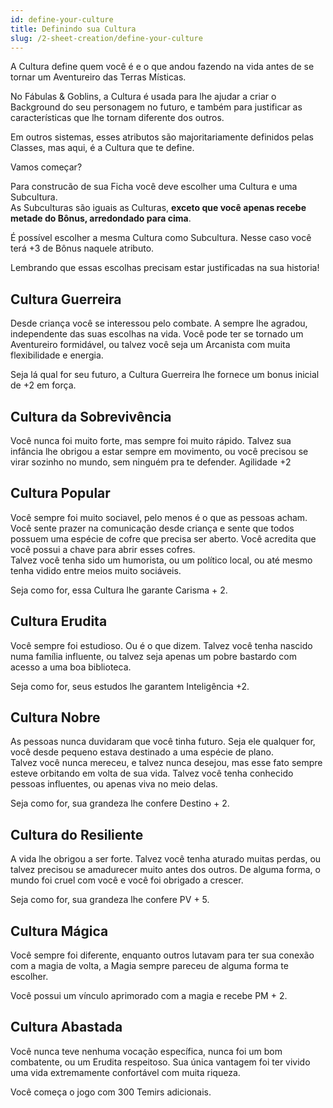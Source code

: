 ```yaml
---
id: define-your-culture
title: Definindo sua Cultura
slug: /2-sheet-creation/define-your-culture
---
```


A Cultura define quem você é e o que andou fazendo na vida antes de se tornar um Aventureiro das Terras Místicas.

No Fábulas & Goblins, a Cultura é usada para lhe ajudar a criar o Background do seu personagem no futuro, e também para justificar as características que lhe tornam diferente dos outros.

Em outros sistemas, esses atributos são majoritariamente definidos pelas Classes, mas aqui, é a Cultura que te define.

Vamos começar?

Para construcão de sua Ficha você deve escolher uma Cultura e uma Subcultura.<br/>
As Subculturas são iguais as Culturas, **exceto que você apenas recebe metade do Bônus, arredondado para cima**.

É possível escolher a mesma Cultura como Subcultura. Nesse caso você terá +3 de Bônus naquele atributo.

Lembrando que essas escolhas precisam estar justificadas na sua historia!

## Cultura Guerreira

Desde criança você se interessou pelo combate. A sempre lhe agradou, independente das suas escolhas na vida. Você pode ter se tornado um Aventureiro formidável, ou talvez você seja um Arcanista com muita flexibilidade e energia. 

Seja lá qual for seu futuro, a Cultura Guerreira lhe fornece um bonus inicial de +2 em força.

## Cultura da Sobrevivência

Você nunca foi muito forte, mas sempre foi muito rápido. Talvez sua infância lhe obrigou a estar sempre em movimento, ou você precisou se virar sozinho no mundo, sem ninguém pra te defender. Agilidade +2

## Cultura Popular

Você sempre foi muito sociavel, pelo menos é o que as pessoas acham. Você sente prazer na comunicação desde criança e sente que todos possuem uma espécie de cofre que precisa ser aberto. Você acredita que você possui a chave para abrir esses cofres.<br/>
Talvez você tenha sido um humorista, ou um político local, ou até mesmo tenha vidido entre meios muito sociáveis.

Seja como for, essa Cultura lhe garante Carisma + 2.

## Cultura Erudita

Você sempre foi estudioso. Ou é o que dizem. Talvez você tenha nascido numa família influente, ou talvez seja apenas um pobre bastardo com acesso a uma boa biblioteca.

Seja como for, seus estudos lhe garantem Inteligência +2.

## Cultura Nobre

As pessoas nunca duvidaram que você tinha futuro. Seja ele qualquer for, você desde pequeno estava destinado a uma espécie de plano.<br/>
Talvez você nunca mereceu, e talvez nunca desejou, mas esse fato sempre esteve orbitando em volta de sua vida. Talvez você tenha conhecido pessoas influentes, ou apenas viva no meio delas.

Seja como for, sua grandeza lhe confere Destino + 2.

## Cultura do Resiliente

A vida lhe obrigou a ser forte. Talvez você tenha aturado muitas perdas, ou talvez precisou se amadurecer muito antes dos outros. De alguma forma, o mundo foi cruel com você e você foi obrigado a crescer.

Seja como for, sua grandeza lhe confere PV + 5.

## Cultura Mágica

Você sempre foi diferente, enquanto outros lutavam para ter sua conexão com a magia de volta, a Magia sempre pareceu de alguma forma te escolher. 

Você possui um vínculo aprimorado com a magia e recebe PM + 2.

## Cultura Abastada

Você nunca teve nenhuma vocação específica, nunca foi um bom combatente, ou um Erudita respeitoso. Sua única vantagem foi ter vivido uma vida extremamente confortável com muita riqueza.

Você começa o jogo com 300 Temirs adicionais.
